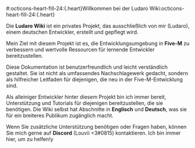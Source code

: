 #:octicons-heart-fill-24:{.heart}Willkommen bei der Ludaro Wiki:octicons-heart-fill-24:{.heart}

Die **Ludaro Wiki** ist ein privates Projekt, das ausschließlich von mir (Ludaro), einem deutschen Entwickler, erstellt und gepflegt wird.

Mein Ziel mit diesem Projekt ist es, die Entwicklungsumgebung in **Five-M** zu verbessern und wertvolle Ressourcen für lernende Entwickler bereitzustellen.

Diese Dokumentation ist benutzerfreundlich und leicht verständlich gestaltet. Sie ist nicht als umfassendes Nachschlagewerk gedacht, sondern als hilfreicher Leitfaden für diejenigen, die neu in der Five-M-Entwicklung sind.

Als alleiniger Entwickler hinter diesem Projekt bin ich immer bereit, Unterstützung und Tutorials für diejenigen bereitzustellen, die sie benötigen. Die Wiki selbst hat Abschnitte in **Englisch** und **Deutsch**, was sie für ein breiteres Publikum zugänglich macht.

Wenn Sie zusätzliche Unterstützung benötigen oder Fragen haben, können Sie mich gerne auf **Discord** (Louvii <3#0815) kontaktieren. Ich bin immer hier, um zu helfen!y